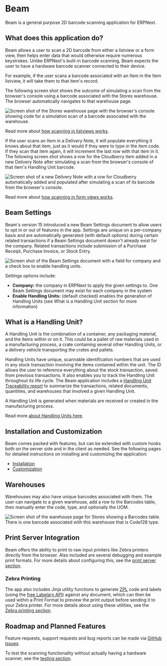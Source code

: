<!-- Copyright (c) 2025, AgriTheory and contributors
For license information, please see license.txt-->

# Beam

Beam is a general purpose 2D barcode scanning application for ERPNext.

## What does this application do?

Beam allows a user to scan a 2D barcode from either a listview or a form view, then helps enter data that would otherwise require numerous keystrokes. Unlike ERPNext's built-in barcode scanning, Beam expects the user to have a hardware barcode scanner connected to their device.

For example, if the user scans a barcode associated with an Item in the Item listview, it will take them to that item's record.

The following screen shot shows the outcome of simulating a scan from the browser's console using a barcode associated with the Stores warehouse. The browser automatically navigates to that warehouse page.

![Screen shot of the Stores warehouse page with the browser's console showing code for a simulation scan of a barcode associated with the warehouse.](./assets/listview_wh_navigation.png)

Read more about [how scanning in listviews works](./listview.md).

If the user scans an Item in a Delivery Note, it will populate everything it knows about that item, just as it would if they were to type in the item code. If they scan that item again, it will increment the last row with that item in it. The following screen shot shows a row for the Cloudberry item added in a new Delivery Note after simulating a scan from the browser's console of that item's Handling Unit barcode.

![Screen shot of a new Delivery Note with a row for Cloudberry automatically added and populated after simulating a scan of its barcode from the browser's console.](./assets/form_view_delivery_note.png)

Read more about [how scanning in form views works](./form.md).

## Beam Settings

Beam's version 15 introduced a new Beam Settings document to allow users to opt in or out of features in the app. Settings are unique on a per-company basis and are automatically generated (with default options) during certain related transactions if a Beam Settings document doesn't already exist for the company. Related transactions include submission of a Purchase Receipt, Purchase Invoice, or Stock Entry.

![Screen shot of the Beam Settings document with a field for company and a check box to enable handling units.](./assets/beam_settings.png)

Settings options include:

- **Company:** the company in ERPNext to apply the given settings to. One Beam Settings document may exist for each company in the system
- **Enable Handling Units:** (default checked) enables the generation of Handling Units (see What is a Handling Unit section for more information)

## What is a Handling Unit?

A Handling Unit is the combination of a container, any packaging material, and the items within or on it. This could be a pallet of raw materials used in a manufacturing process, a crate containing several other Handling Units, or a delivery vehicle transporting the crates and pallets.

Handling Units have unique, scannable identification numbers that are used in any stock transaction involving the items contained within the unit. The ID allows the user to reference everything about the stock transaction, saved from previous transactions. It also enables you to track the Handling Unit throughout its life cycle. The Beam application includes a [Handling Unit Traceability report](./hu_traceability_report.md) to summarize the transactions, related documents, quantities, and warehouses that involved a given Handling Unit.

A Handling Unit is generated when materials are received or created in the manufacturing process.

Read more [about Handling Units here](./handling_unit.md).

## Installation and Customization

Beam comes packed with features, but can be extended with custom hooks both on the server side and in the client as needed. See the following pages for detailed instructions on installing and customizing the application:

- [Installation](https://github.com/agritheory/beam)
- [Customization](./hooks.md)

## Warehouses

Warehouses may also have unique barcodes associated with them. The user can navigate to a given warehouse, add a row to the Barcodes table, then manually enter the code, type, and optionally the UOM.

![Screen shot of the warehouse page for Stores showing a Barcodes table. There is one barcode associated with this warehouse that is Code128 type.](./assets/warehouse_barcodes.png)

## Print Server Integration

Beam offers the ability to print to raw input printers like Zebra printers directly from the browser. Also included are several debugging and example print formats. For more details about configuring this, see the [print server section](./print_server.md).

### Zebra Printing

The app also includes Jinja utility functions to generate [ZPL](https://en.wikipedia.org/wiki/Zebra_Programming_Language) code and labels (using the [free Labelary API](https://labelary.com/)) against any document, which can then be used within a Print Format to preview the print output before sending it to your Zebra printer. For more details about using these utilities, see the [Zebra printing section](./zebra_printing.md).

## Roadmap and Planned Features

Feature requests, support requests and bug reports can be made via [GitHub Issues](https://github.com/agritheory/beam/issues).

To test the scanning functionality without actually having a hardware scanner, see the [testing section](./testing.md).
